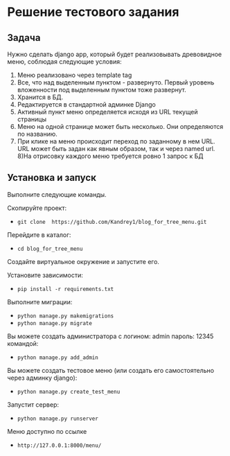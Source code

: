 # Решение тестового задания

## Задача
Нужно сделать django app, который будет реализовывать древовидное меню, соблюдая
следующие условия:
1) Меню реализовано через template tag
2) Все, что над выделенным пунктом - развернуто. Первый уровень вложенности под
выделенным пунктом тоже развернут.
3) Хранится в БД.
4) Редактируется в стандартной админке Django
5) Активный пункт меню определяется исходя из URL текущей страницы
6) Меню на одной странице может быть несколько. Они определяются по названию.
7) При клике на меню происходит переход по заданному в нем URL. URL может быть
задан как явным образом, так и через named url.
8)На отрисовку каждого меню требуется ровно 1 запрос к БД

## Установка и запуск
Выполните следующие команды.

Скопируйте проект: 
- `git clone  https://github.com/Kandrey1/blog_for_tree_menu.git`

Перейдите в каталог:
 - `cd blog_for_tree_menu`

Создайте виртуальное окружение и запустите его.

Установите зависимости:
 - `pip install -r requirements.txt`

Выполните миграции:
 - `python manage.py makemigrations`
 - `python manage.py migrate`

Вы можете создать администратора с логином: admin пароль: 12345 командой:
 - `python manage.py add_admin`

Вы можете создать тестовое меню (или создать его самостоятельно через админку django):
  - `python manage.py create_test_menu`

Запустит сервер:
- `python manage.py runserver`

Меню доступно по ссылке
- `http://127.0.0.1:8000/menu/`
